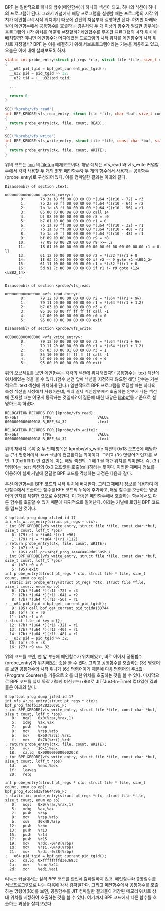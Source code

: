 BPF 는 일반적으로 하나의 함수(메인함수)가 하나의 섹션이 되고, 하나의 섹션이 하나의 프로그램이 된다. 그래서 커널에서 해당 프로그램을 실행할 때는 프로그램의 시작 위치가 메인함수의 시작 위치이기 때문에 간단히 처음부터 실행하면 된다. 하지만 아래와 같이 메인함수에서 공통함수를 호출하는 경우처럼 두 개 이상의 함수가 필요한 경우에는 프로그램의 시작 위치를 어떻게 보장할까? 메인함수를 무조건 프로그램의 시작 위치에 배치할까? 아니면 메인함수가 어디에있든 프로그램의 시작 위치를 메인함수의 시작 위치로 지정할까? BPF 는 이를 해결하기 위해 서브프로그램이라는 기능을 제공하고 있고, 오늘은 이에 대해 살펴보도록 하자.

```c
static int probe_entry(struct pt_regs *ctx, struct file *file, size_t count, enum op op)
{
  __u64 pid_tgid = bpf_get_current_pid_tgid();
  __u32 pid = pid_tgid >> 32;
  __u32 tid = (__u32)pid_tgid;

  ...

  return 0;
}

SEC("kprobe/vfs_read")
int BPF_KPROBE(vfs_read_entry, struct file *file, char *buf, size_t count, loff_t *pos)
{
  return probe_entry(ctx, file, count, READ);
}

SEC("kprobe/vfs_write")
int BPF_KPROBE(vfs_write_entry, struct file *file, const char *buf, size_t count, loff_t *pos)
{
  return probe_entry(ctx, file, count, WRITE);
}
```

위의 코드는 [bcc](https://github.com/iovisor/bcc) 의 [filetop](https://github.com/iovisor/bcc/blob/master/libbpf-tools/filetop.bpf.c) 예제코드이다. 해당 예제는 vfs_read 와 vfs_write 커널함수에서 각각 사용할 두 개의 BPF 메인함수와 두 개의 함수에서 사용하는 공통함수(probe_entry)로 구성되어 있다. 이를 컴파일한 결과는 아래와 같다.

```
Disassembly of section .text:

0000000000000000 <probe_entry>:
       0:       7b 3a b8 ff 00 00 00 00 *(u64 *)(r10 - 72) = r3
       1:       7b 2a c0 ff 00 00 00 00 *(u64 *)(r10 - 64) = r2
       2:       7b 1a c8 ff 00 00 00 00 *(u64 *)(r10 - 56) = r1
       3:       85 00 00 00 0e 00 00 00 call 14
       4:       bf 08 00 00 00 00 00 00 r8 = r0
       5:       b7 01 00 00 00 00 00 00 r1 = 0
       6:       7b 1a e0 ff 00 00 00 00 *(u64 *)(r10 - 32) = r1
       7:       7b 1a d8 ff 00 00 00 00 *(u64 *)(r10 - 40) = r1
       8:       7b 1a d0 ff 00 00 00 00 *(u64 *)(r10 - 48) = r1
       9:       bf 89 00 00 00 00 00 00 r9 = r8
      10:       77 09 00 00 20 00 00 00 r9 >>= 32
      11:       18 01 00 00 00 00 00 00 00 00 00 00 00 00 00 00 r1 = 0 ll
      13:       61 12 00 00 00 00 00 00 r2 = *(u32 *)(r1 + 0)
      14:       15 02 02 00 00 00 00 00 if r2 == 0 goto +2 <LBB2_2>
      15:       61 11 00 00 00 00 00 00 r1 = *(u32 *)(r1 + 0)
      16:       5d 91 7c 00 00 00 00 00 if r1 != r9 goto +124 <LBB2_14>
      ...

Disassembly of section kprobe/vfs_read:

0000000000000000 <vfs_read_entry>:
       0:       79 12 60 00 00 00 00 00 r2 = *(u64 *)(r1 + 96)
       1:       79 11 70 00 00 00 00 00 r1 = *(u64 *)(r1 + 112)
       2:       b7 03 00 00 00 00 00 00 r3 = 0
       3:       85 10 00 00 ff ff ff ff call -1
       4:       b7 00 00 00 00 00 00 00 r0 = 0
       5:       95 00 00 00 00 00 00 00 exit

Disassembly of section kprobe/vfs_write:

0000000000000000 <vfs_write_entry>:
       0:       79 12 60 00 00 00 00 00 r2 = *(u64 *)(r1 + 96)
       1:       79 11 70 00 00 00 00 00 r1 = *(u64 *)(r1 + 112)
       2:       b7 03 00 00 01 00 00 00 r3 = 1
       3:       85 10 00 00 ff ff ff ff call -1
       4:       b7 00 00 00 00 00 00 00 r0 = 0
       5:       95 00 00 00 00 00 00 00 exit
```

위의 오브젝트를 보면 메인함수는 각각의 섹션에 위치해있지만 공통함수는 .text 섹션에 위치해있는 것을 볼 수 있다. (함수 선언 앞에 섹션을 지정하지 않으면 해당 함수는 기본적으로 .text 섹션에 위치하게 된다.) 일반적으로 BPF 프로그램을 로딩할 때는 하나의 특정 섹션을 지정해서 사용하는데, 위와 같이 메인함수에서 호출하는 함수가 다른 섹션에 존재할 때는 어떻게 동작하는 것일까? 이 질문에 대한 대답은 [libbpf](https://github.com/torvalds/linux/blob/master/tools/lib/bpf/libbpf.c)를 기준으로 설명하도록 하겠다.

```
RELOCATION RECORDS FOR [kprobe/vfs_read]:
OFFSET           TYPE                     VALUE
0000000000000018 R_BPF_64_32              .text

RELOCATION RECORDS FOR [kprobe/vfs_write]:
OFFSET           TYPE                     VALUE
0000000000000018 R_BPF_64_32              .text
```

위의 재배치 목록 중 두 번째 항목은 kprobe/vfs_write 섹션의 0x18 오프셋에 해당하는 (3:) 명령어에서 .text 섹션에 접근한다는 의미이다. 그리고 (3:) 명령어의 인자를 보면 -1 (0xffffffff) 인 값인데, 이는 해당 섹션의 -1 에 1 을 더한 위치를 의미한다. 즉, (3:) 명령어는 .text 섹션의 0x0 오프셋을 호출(call)하라는 뜻이다. 이러한 재배치 정보를 이용하여 실제 커널에 전달할 BPF 코드를 작성하는 과정은 다음과 같다.

우선 메인함수를 BPF 코드의 시작 위치에 배치한다. 그리고 재배치 정보를 이용하여 메인함수에서 호출하는 함수를 BPF 코드의 뒤쪽에 추가하고, 해당 함수를 호출하는 명령어의 인자를 적절한 값으로 수정한다. 이 과정은 메인함수에서 호출하는 함수에서도 다른 함수를 호출할 수 있기 때문에 재귀적으로 일어난다. 아래는 커널에 로딩된 BPF 코드를 덤프한 것이다.

```
$ bpftool prog dump xlated id 17
int vfs_write_entry(struct pt_regs * ctx):
; int BPF_KPROBE(vfs_write_entry, struct file *file, const char *buf, size_t count, loff_t *pos)
   0: (79) r2 = *(u64 *)(r1 +96)
   1: (79) r1 = *(u64 *)(r1 +112)
; return probe_entry(ctx, file, count, WRITE);
   2: (b7) r3 = 1
   3: (85) call pc+2#bpf_prog_14ee69a88d05505b_F
; int BPF_KPROBE(vfs_write_entry, struct file *file, const char *buf, size_t count, loff_t *pos)
   4: (b7) r0 = 0
   5: (95) exit
int probe_entry(struct pt_regs * ctx, struct file * file, size_t count, enum op op):
; static int probe_entry(struct pt_regs *ctx, struct file *file, size_t count, enum op op)
   6: (7b) *(u64 *)(r10 -72) = r3
   7: (7b) *(u64 *)(r10 -64) = r2
   8: (7b) *(u64 *)(r10 -56) = r1
; __u64 pid_tgid = bpf_get_current_pid_tgid();
   9: (85) call bpf_get_current_pid_tgid#133744
  10: (bf) r8 = r0
  11: (b7) r1 = 0
; struct file_id key = {};
  12: (7b) *(u64 *)(r10 -32) = r1
  13: (7b) *(u64 *)(r10 -40) = r1
  14: (7b) *(u64 *)(r10 -48) = r1
; __u32 pid = pid_tgid >> 32;
  15: (bf) r9 = r8
  16: (77) r9 >>= 32
```

위의 코드를 보면, 맨 앞 부분에 메인함수가 위치해있고, 바로 이어서 공통함수(probe_entry)가 위치해있는 것을 볼 수 있다. 그리고 공통함수를 호출하는 (3:) 명령어를 보면 공통함수의 시작 위치가 (6:) 명령어이기 때문에 다음 명령어의 주소값(Program Counter)을 기준으로 2 를 더한 위치를 호출하는 것을 볼 수 있다. 마지막으로 BPF 코드를 실제 동작 가능한 머신코드(x86)로 JIT(Just-In-Time) 컴파일한 결과물은 아래와 같다.

```
$ bpftool prog dump jited id 17
int vfs_write_entry(struct pt_regs * ctx):
bpf_prog_f3dfb13428230191_F:
; int BPF_KPROBE(vfs_write_entry, struct file *file, const char *buf, size_t count, loff_t *pos)
   0:	nopl   0x0(%rax,%rax,1)
   5:	xchg   %ax,%ax
   7:	push   %rbp
   8:	mov    %rsp,%rbp
   b:	mov    0x60(%rdi),%rsi
   f:	mov    0x70(%rdi),%rdi
; return probe_entry(ctx, file, count, WRITE);
  13:	mov    $0x1,%edx
  18:	callq  0x00000000000020c8
; int BPF_KPROBE(vfs_write_entry, struct file *file, const char *buf, size_t count, loff_t *pos)
  1d:	xor    %eax,%eax
  1f:	leaveq
  20:	retq

int probe_entry(struct pt_regs * ctx, struct file * file, size_t count, enum op op):
bpf_prog_41cced38f6644d9a_F:
; static int probe_entry(struct pt_regs *ctx, struct file *file, size_t count, enum op op)
   0:	nopl   0x0(%rax,%rax,1)
   5:	xchg   %ax,%ax
   7:	push   %rbp
   8:	mov    %rsp,%rbp
   b:	sub    $0x48,%rsp
  12:	push   %rbx
  13:	push   %r13
  15:	push   %r14
  17:	push   %r15
  19:	mov    %rdx,-0x48(%rbp)
  1d:	mov    %rsi,-0x40(%rbp)
  21:	mov    %rdi,-0x38(%rbp)
; __u64 pid_tgid = bpf_get_current_pid_tgid();
  25:	callq  0xffffffffd3e3693c
  2a:	mov    %rax,%r14
  2d:	xor    %edi,%edi
```

리눅스 커널에서는 앞의 BPF 코드를 한번에 컴파일하지 않고, 메인함수와 공통함수를 서브프로그램으로 나눈 다음에 각각 컴파일한다. 그리고 메인함수에서 공통함수를 호출하는 명령어(18:)를 보면, 공통함수를 JIT 컴파일한 결과물이 저장된 메모리 위치로 상대 위치를 지정하여 호출하는 것을 볼 수 있다. 여기까지 BPF 코드에서 다른 함수를 호출하는 과정을 살펴보았다.
